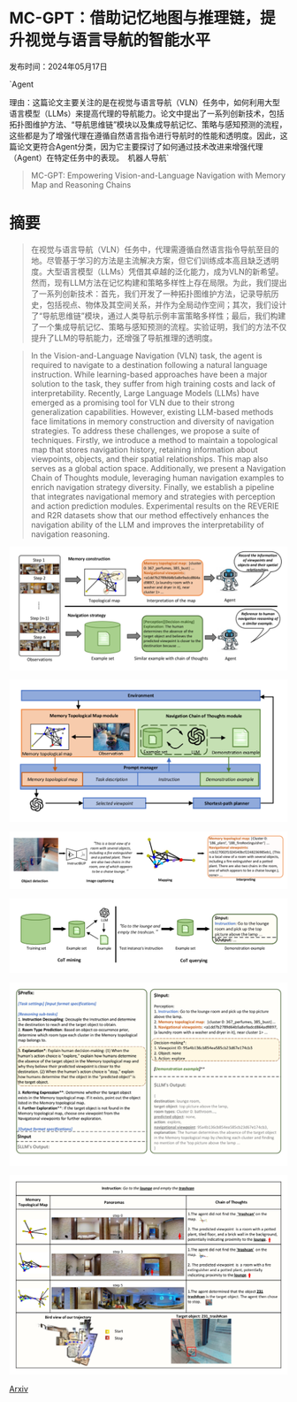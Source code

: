 # MC-GPT：借助记忆地图与推理链，提升视觉与语言导航的智能水平

发布时间：2024年05月17日

`Agent

理由：这篇论文主要关注的是在视觉与语言导航（VLN）任务中，如何利用大型语言模型（LLMs）来提高代理的导航能力。论文中提出了一系列创新技术，包括拓扑图维护方法、“导航思维链”模块以及集成导航记忆、策略与感知预测的流程，这些都是为了增强代理在遵循自然语言指令进行导航时的性能和透明度。因此，这篇论文更符合Agent分类，因为它主要探讨了如何通过技术改进来增强代理（Agent）在特定任务中的表现。` `机器人导航`

> MC-GPT: Empowering Vision-and-Language Navigation with Memory Map and Reasoning Chains

# 摘要

> 在视觉与语言导航（VLN）任务中，代理需遵循自然语言指令导航至目的地。尽管基于学习的方法是主流解决方案，但它们训练成本高且缺乏透明度。大型语言模型（LLMs）凭借其卓越的泛化能力，成为VLN的新希望。然而，现有LLM方法在记忆构建和策略多样性上存在局限。为此，我们提出了一系列创新技术：首先，我们开发了一种拓扑图维护方法，记录导航历史，包括视点、物体及其空间关系，并作为全局动作空间；其次，我们设计了“导航思维链”模块，通过人类导航示例丰富策略多样性；最后，我们构建了一个集成导航记忆、策略与感知预测的流程。实验证明，我们的方法不仅提升了LLM的导航能力，还增强了导航推理的透明度。

> In the Vision-and-Language Navigation (VLN) task, the agent is required to navigate to a destination following a natural language instruction. While learning-based approaches have been a major solution to the task, they suffer from high training costs and lack of interpretability. Recently, Large Language Models (LLMs) have emerged as a promising tool for VLN due to their strong generalization capabilities. However, existing LLM-based methods face limitations in memory construction and diversity of navigation strategies. To address these challenges, we propose a suite of techniques. Firstly, we introduce a method to maintain a topological map that stores navigation history, retaining information about viewpoints, objects, and their spatial relationships. This map also serves as a global action space. Additionally, we present a Navigation Chain of Thoughts module, leveraging human navigation examples to enrich navigation strategy diversity. Finally, we establish a pipeline that integrates navigational memory and strategies with perception and action prediction modules. Experimental results on the REVERIE and R2R datasets show that our method effectively enhances the navigation ability of the LLM and improves the interpretability of navigation reasoning.

![MC-GPT：借助记忆地图与推理链，提升视觉与语言导航的智能水平](../../../paper_images/2405.10620/x1.png)

![MC-GPT：借助记忆地图与推理链，提升视觉与语言导航的智能水平](../../../paper_images/2405.10620/x2.png)

![MC-GPT：借助记忆地图与推理链，提升视觉与语言导航的智能水平](../../../paper_images/2405.10620/x3.png)

![MC-GPT：借助记忆地图与推理链，提升视觉与语言导航的智能水平](../../../paper_images/2405.10620/x4.png)

![MC-GPT：借助记忆地图与推理链，提升视觉与语言导航的智能水平](../../../paper_images/2405.10620/x5.png)

![MC-GPT：借助记忆地图与推理链，提升视觉与语言导航的智能水平](../../../paper_images/2405.10620/x6.png)

[Arxiv](https://arxiv.org/abs/2405.10620)